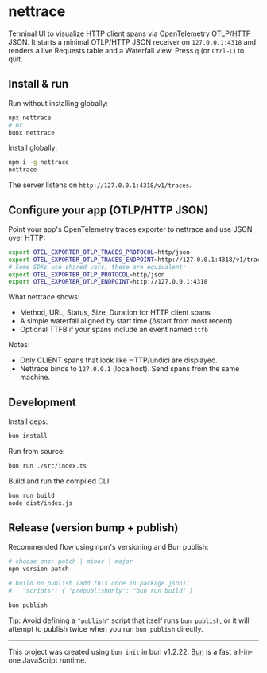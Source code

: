 # nettrace

Terminal UI to visualize HTTP client spans via OpenTelemetry OTLP/HTTP JSON. It starts a minimal OTLP/HTTP JSON receiver on `127.0.0.1:4318` and renders a live Requests table and a Waterfall view. Press `q` (or `Ctrl-C`) to quit.

## Install & run

Run without installing globally:

```bash
npx nettrace
# or
bunx nettrace
```

Install globally:

```bash
npm i -g nettrace
nettrace
```

The server listens on `http://127.0.0.1:4318/v1/traces`.

## Configure your app (OTLP/HTTP JSON)

Point your app's OpenTelemetry traces exporter to nettrace and use JSON over HTTP:

```bash
export OTEL_EXPORTER_OTLP_TRACES_PROTOCOL=http/json
export OTEL_EXPORTER_OTLP_TRACES_ENDPOINT=http://127.0.0.1:4318/v1/traces
# Some SDKs use shared vars; these are equivalent:
export OTEL_EXPORTER_OTLP_PROTOCOL=http/json
export OTEL_EXPORTER_OTLP_ENDPOINT=http://127.0.0.1:4318
```

What nettrace shows:

- Method, URL, Status, Size, Duration for HTTP client spans
- A simple waterfall aligned by start time (Δstart from most recent)
- Optional TTFB if your spans include an event named `ttfb`

Notes:

- Only CLIENT spans that look like HTTP/undici are displayed.
- Nettrace binds to `127.0.0.1` (localhost). Send spans from the same machine.

## Development

Install deps:

```bash
bun install
```

Run from source:

```bash
bun run ./src/index.ts
```

Build and run the compiled CLI:

```bash
bun run build
node dist/index.js
```

## Release (version bump + publish)

Recommended flow using npm's versioning and Bun publish:

```bash
# choose one: patch | minor | major
npm version patch

# build on publish (add this once in package.json):
#   "scripts": { "prepublishOnly": "bun run build" }

bun publish
```

Tip: Avoid defining a `"publish"` script that itself runs `bun publish`, or it will attempt to publish twice when you run `bun publish` directly.

---

This project was created using `bun init` in bun v1.2.22. [Bun](https://bun.com) is a fast all-in-one JavaScript runtime.
